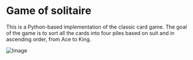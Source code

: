 # Game of solitaire

This is a Python-based implementation of the classic card game. The goal of the game is to sort all the cards into four piles based on suit and in ascending order, from Ace to King.

![Image](https://github.com/user-attachments/assets/49651d87-24a5-4bf2-89c2-07fdf58e9d86)
